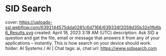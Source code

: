 # SID Search

cover: https://uploads-ssl.webflow.com/6392144575dda0281c6d7168/639334f2059d35b32e1fb6b6_Results.svg
created: April 18, 2023 3:18 AM (UTC)
description: Ask SID a question and get the file, email or message that answers it from any of your applications – instantly. This is how search on your device should work.
folder: AI Systems / AI | Chat
tags: ai, chat
url: https://www.sidsearch.com